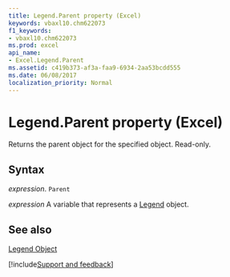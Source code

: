 ```yaml
---
title: Legend.Parent property (Excel)
keywords: vbaxl10.chm622073
f1_keywords:
- vbaxl10.chm622073
ms.prod: excel
api_name:
- Excel.Legend.Parent
ms.assetid: c419b373-af3a-faa9-6934-2aa53bcdd555
ms.date: 06/08/2017
localization_priority: Normal
---
```



# Legend.Parent property (Excel)

Returns the parent object for the specified object. Read-only.


## Syntax

_expression_. `Parent`

_expression_ A variable that represents a [Legend](Excel.Legend-graph-property.md) object.


## See also


[Legend Object](Excel.Legend(object).md)

[!include[Support and feedback](~/includes/feedback-boilerplate.md)]